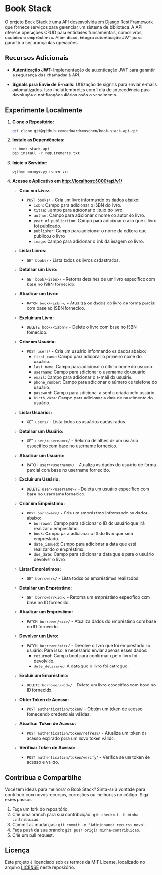 # Book Stack

O projeto Book Stack é uma API desenvolvida em Django Rest Framework que fornece serviços para gerenciar um sistema de biblioteca. A API oferece operações CRUD para entidades fundamentais, como livros, usuários e empréstimos. Além disso, integra autenticação JWT para garantir a segurança das operações.

## Recursos Adicionais

- **Autenticação JWT:** Implementação de autenticação JWT para garantir a segurança das chamadas à API.

- **Signals para Envio de E-mails:** Utilização de signals para enviar e-mails automatizados. Isso inclui lembretes com 1 dia de antecedência para devolução e notificações diárias após o vencimento.


## Experimente Localmente

1. **Clone o Repositório:**
    ```bash
    git clone git@github.com:eduardomoschen/book-stack-api.git
    ```

2. **Instale as Dependências:**
    ```bash
    cd book-stack-api
    pip install -r requirements.txt
    ```

3. **Inicie o Servidor:**
    ```bash
    python manage.py runserver
    ```

4. **Acesse o Aplicativo em [http://localhost:8000/api/v1/](http://localhost:8000/api/v1)**
    - **Criar um Livro:**
        - `POST books/` - Cria um livro informando os dados abaixo:
            - `isbn`: Campo para adicionar o ISBN do livro.
            - `title`: Campo para adicionar o título do livro.
            - `author`: Campo para adicionar o nome do autor do livro.
            - `year_of_publication`: Campo para adicionar o ano que o livro foi publicado.
            - `publisher`: Campo para adicionar o nome da editora que publicou o livro.
            - `image`: Campo para adicionar o link da imagem do livro.

    - **Listar Livros:**
        - `GET books/` - Lista todos os livros cadastrados.

    - **Detalhar um Livro:**
        - `GET book/<isbn>/` - Retorna detalhes de um livro específico com base no ISBN fornecido.

    - **Atualizar um Livro:**
        - `PATCH book/<isbn>/` - Atualiza os dados do livro de forma parcial com base no ISBN fornecido.

    - **Excluir um Livro:**
        - `DELETE book/<isbn>/` - Delete o livro com base no ISBN fornecido.

    - **Criar um Usuário:**
        - `POST users/` - Cria um usuário informando os dados abaixo:
            - `first_name`: Campo para adiconar o primeiro nome do usuário.
            - `last_name`: Campo para adicionar o último nome do usuário.
            - `username`: Campo para adicionar o username do usuário.
            - `email`: Campo para adicionar o e-mail do usuário.
            - `phone_number`: Campo para adicionar o número de telefone do usuário.
            - `password`: Campo para adicionar a senha criada pelo usuário.
            - `birth_date`: Campo para adicionar a data de nascimento do usuário.

    - **Listar Usuários:**
        - `GET users/` - Lista todos os usuários cadastrados.

    - **Detalhar um Usuário:**
        - `GET user/<username>/` - Retorna detalhes de um usuário específico com base no username fornecido.

    - **Atualizar um Usuário:**
        - `PATCH user/<username>/` - Atualiza os dados do usuário de forma parcial com base no username fornecido.

    - **Excluir um Usuário:**
        - `DELETE user/<username>/` - Deleta um usuário específico com base no username fornecido.

    - **Criar um Empréstimo:**
        - `POST borrowers/` - Cria um empréstimo informando os dados abaixo:
            - `borrower`: Campo para adicionar o ID do usuário que irá realizar o empréstimo.
            - `book`: Campo para adicionar o ID do livro que será emprestado.
            - `date_issued`: Campo para adicionar a data que está realizando o empréstimo.
            - `due_date`: Campo para adicionar a data que é para o usuário devolver o livro.

    - **Listar Empréstimos:**
        - `GET borrowers/` - Lista todos os empréstimos realizados.

    - **Detalhar um Empréstimo:**
        - `GET borrower/<id>/` - Retorna um empréstimo específico com base no ID fornecido.

    - **Atualizar um Empréstimo:**
        - `PATCH borrower/<id>/` - Atualiza dados do empréstimo com base no ID fornecido.

    - **Devolver um Livro:**
        - `PATCH borrower/<id>/` - Devolve o livro que foi emprestado ao usuário. Para isso, é necessário enviar apenas esses dados:
            - `returned`: Campo bool para confirmar que o livro foi devolvido.
            - `date_delivered`: A data que o livro foi entregue.

    - **Excluir um Empréstimo:**
        - `DELETE borrower/<id>/` - Delete um livro específico com base no ID fornecido.

    - **Obter Token de Acesso:**
        - `POST authentication/token/` - Obtém um token de acesso fornecendo credenciais válidas.

    - **Atualizar Token de Acesso:**
        - `POST authentication/token/refresh/` - Atualiza um token de acesso expirado para um novo token válido.

    - **Verificar Token de Acesso:**
        - `POST authentication/token/verify/` - Verifica se um token de acesso é válido.


## Contribua e Compartilhe

Você tem ideias para melhorar o Book Stack? Sinta-se à vontade para contribuir com novos recursos, correções ou melhorias no código. Siga estes passos:

1. Faça um fork do repositório.
2. Crie uma branch para sua contribuição: `git checkout -b minha-contribuicao`.
3. Commit as mudanças: `git commit -m 'Adicionando recurso novo'`.
4. Faça push da sua branch: `git push origin minha-contribuicao`.
5. Crie um pull request.

## Licença

Este projeto é licenciado sob os termos da MIT License, localizado no arquivo [LICENSE](https://github.com/eduardomoschen/book-stack-api/blob/main/LICENSE) neste repositório.